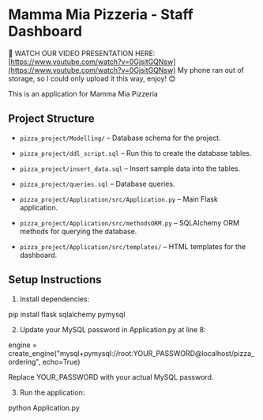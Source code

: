 # Mamma Mia Pizzeria - Staff Dashboard

🎥 WATCH OUR VIDEO PRESENTATION HERE:
[https://www.youtube.com/watch?v=0GjsitGQNsw](https://www.youtube.com/watch?v=0GjsitGQNsw)
My phone ran out of storage, so I could only upload it this way, enjoy! 😊

This is an application for Mamma Mia Pizzeria


## Project Structure

- `pizza_project/Modelling/` – Database schema for the project.
- `pizza_project/ddl_script.sql` – Run this to create the database tables.
- `pizza_project/insert_data.sql` – Insert sample data into the tables.
- `pizza_project/queries.sql` – Database queries.

- `pizza_project/Application/src/Application.py` – Main Flask application.
- `pizza_project/Application/src/methodsORM.py` – SQLAlchemy ORM methods for querying the database.
- `pizza_project/Application/src/templates/` – HTML templates for the dashboard.


## Setup Instructions

1. Install dependencies:

pip install flask sqlalchemy pymysql

2. Update your MySQL password in Application.py at line 8:

engine = create_engine("mysql+pymysql://root:YOUR_PASSWORD@localhost/pizza_ordering", echo=True)

Replace YOUR_PASSWORD with your actual MySQL password.

3. Run the application:

python Application.py

